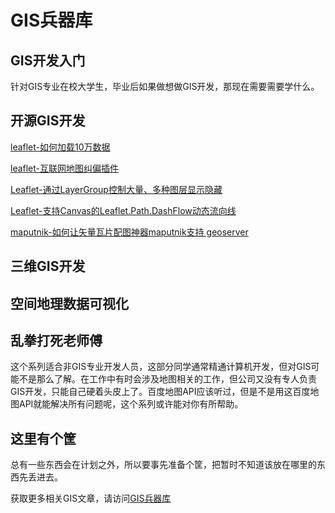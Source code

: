 # GIS兵器库



## GIS开发入门

针对GIS专业在校大学生，毕业后如果做想做GIS开发，那现在需要需要学什么。





## 开源GIS开发

[leaflet-如何加载10万数据](http://gisarmory.xyz/blog/index.html?blog=leaflet100ThousandData)

[leaflet-互联网地图纠偏插件](http://gisarmory.xyz/blog/index.html?blog=leafletMapCorrection)

[Leaflet-通过LayerGroup控制大量、多种图层显示隐藏](http://gisarmory.xyz/blog/index.html?blog=LeafletShowHideLayerGroup)

[Leaflet-支持Canvas的Leaflet.Path.DashFlow动态流向线](http://gisarmory.xyz/blog/index.html?blog=LeafletPathDashFlow)

[maputnik-如何让矢量瓦片配图神器maputnik支持 geoserver](http://gisarmory.xyz/blog/index.html?blog=maputnikGeoserverVectorTiles)



## 三维GIS开发





## 空间地理数据可视化



## 乱拳打死老师傅

这个系列适合非GIS专业开发人员，这部分同学通常精通计算机开发，但对GIS可能不是那么了解。在工作中有时会涉及地图相关的工作，但公司又没有专人负责GIS开发，只能自己硬着头皮上了。百度地图API应该听过，但是不是用这百度地图API就能解决所有问题呢，这个系列或许能对你有所帮助。



## 这里有个筐

总有一些东西会在计划之外，所以要事先准备个筐，把暂时不知道该放在哪里的东西先丢进去。






获取更多相关GIS文章，请访问[GIS兵器库](http://gisarmory.xyz/blog/index.html)
